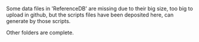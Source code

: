 Some data files in 'ReferenceDB' are missing due to their big size, too big to upload in github, but the scripts files have been deposited here, can generate by those scripts.

Other folders are complete.
